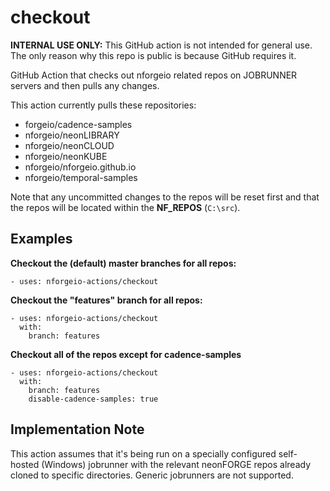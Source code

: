 # checkout

**INTERNAL USE ONLY:** This GitHub action is not intended for general use.  The only reason why this repo is public is because GitHub requires it.

GitHub Action that checks out nforgeio related repos on JOBRUNNER servers and then pulls any changes.

This action currently pulls these repositories:

* forgeio/cadence-samples
* nforgeio/neonLIBRARY
* nforgeio/neonCLOUD
* nforgeio/neonKUBE
* nforgeio/nforgeio.github.io
* nforgeio/temporal-samples

Note that any uncommitted changes to the repos will be reset first and that the repos will be located within the **NF_REPOS** (`C:\src`).

## Examples

**Checkout the (default) master branches for all repos:**
```
- uses: nforgeio-actions/checkout
```

**Checkout the "features" branch for all repos:**
```
- uses: nforgeio-actions/checkout
  with:
    branch: features
```

**Checkout all of the repos except for cadence-samples**
```
- uses: nforgeio-actions/checkout
  with:
    branch: features
    disable-cadence-samples: true
```

## Implementation Note

This action assumes that it's being run on a specially configured self-hosted (Windows) jobrunner with the relevant neonFORGE repos already cloned to specific directories.  Generic jobrunners are not supported.
